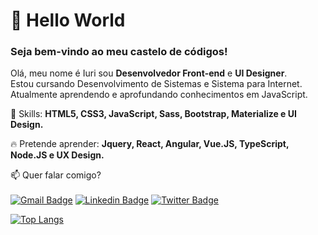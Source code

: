 # 🌻 Hello World

### Seja bem-vindo ao meu castelo de códigos!

Olá, meu nome é Iuri sou <strong>Desenvolvedor Front-end</strong> e <strong>UI Designer</strong>.<br>
Estou cursando Desenvolvimento de Sistemas e Sistema para Internet.<br>
Atualmente aprendendo e aprofundando conhecimentos em JavaScript.

🚀 Skills: <strong>HTML5, CSS3, JavaScript, Sass, Bootstrap, Materialize e UI Design.</strong>

<!--
<img align="left" alt="HTML5" width="40" src="https://raw.githubusercontent.com/github/explore/80688e429a7d4ef2fca1e82350fe8e3517d3494d/topics/html/html.png" /> 
<img align="left" alt="CSS3" width="40" src="https://raw.githubusercontent.com/github/explore/80688e429a7d4ef2fca1e82350fe8e3517d3494d/topics/css/css.png" />
<img align="left" alt="JavaScript" width="40" src="https://raw.githubusercontent.com/github/explore/80688e429a7d4ef2fca1e82350fe8e3517d3494d/topics/javascript/javascript.png" />
<img src="https://devicons.github.io/devicon/devicon.git/icons/sass/sass-original.svg" alt="sass" width="40" align="left"/>
<img src="https://devicons.github.io/devicon/devicon.git/icons/bootstrap/bootstrap-plain.svg" alt="bootstrap" width="40" align="left"/>
<img src="https://seeklogo.com/images/M/materialize-logo-0FCAD8A6F8-seeklogo.com.png" alt="sass" width="40" height="20" align="left"/>
<img src="https://www.vectorlogo.zone/logos/figma/figma-icon.svg" alt="figma" width="40" align="left"/>-->

🔥 Pretende aprender: <strong>Jquery, React, Angular, Vue.JS, TypeScript, Node.JS e UX Design.</strong>

📫  Quer falar comigo? <br><br>
[![Gmail Badge](https://img.shields.io/badge/-iuricodebrasil@gmail.com-e34c41?style=flat-square&labelColor=e34c41&logo=gmail&logoColor=white&link=iuricodebrasil@gmail.com)]()
[![Linkedin Badge](https://img.shields.io/badge/-Iuri%20Silva-blue?style=flat-square&logo=Linkedin&logoColor=white&link=https://www.linkedin.com/in/iuricode)](https://www.linkedin.com/in/iuricode)
[![Twitter Badge](https://img.shields.io/badge/-@iuricode-1ca0f1?style=flat-square&labelColor=1ca0f1&logo=twitter&logoColor=white&link=https://twitter.com/iuricode)](https://twitter.com/iuricode)



[![Top Langs](https://github-readme-stats.vercel.app/api/top-langs/?username=iuricode)](https://github.com/iuricode)
